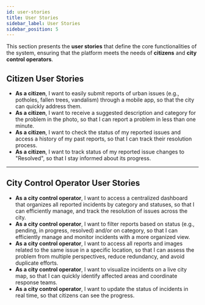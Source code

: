 ```yaml
---
id: user-stories
title: User Stories
sidebar_label: User Stories
sidebar_position: 5
---
```


This section presents the **user stories** that define the core functionalities of the system, ensuring that the platform meets the needs of **citizens** and **city control operators**.

## Citizen User Stories

- **As a citizen**, I want to easily submit reports of urban issues (e.g., potholes, fallen trees, vandalism) through a mobile app, so that the city can quickly address them.
- **As a citizen**, I want to receive a suggested description and category for the problem in the photo, so that I can report a problem in less than one minute.
- **As a citizen**, I want to check the status of my reported issues and access a history of my past reports, so that I can track their resolution process.
- **As a citizen**, I want to track status of my reported issue changes to "Resolved", so that I stay informed about its progress.

---

## City Control Operator User Stories

- **As a city control operator**, I want to access a centralized dashboard that organizes all reported incidents by category and statuses, so that I can efficiently manage, and track the resolution of issues across the city.
- **As a city control operator**, I want to filter reports based on status (e.g., pending, in progress, resolved) and/or on category, so that I can efficiently manage and monitor incidents with a more organized view.
- **As a city control operator**, I want to access all reports and images related to the same issue in a specific location, so that I can assess the problem from multiple perspectives, reduce redundancy, and avoid duplicate efforts.
- **As a city control operator**, I want to visualize incidents on a live city map, so that I can quickly identify affected areas and coordinate response teams.
- **As a city control operator**, I want to update the status of incidents in real time, so that citizens can see the progress.